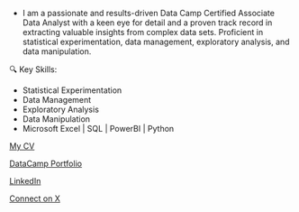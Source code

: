 - I am a passionate and results-driven Data Camp Certified Associate Data Analyst with a keen eye for detail and a proven track record in extracting valuable insights from complex data sets. Proficient in statistical experimentation, data management, exploratory analysis, and data manipulation.

🔍 Key Skills:
- Statistical Experimentation
- Data Management
- Exploratory Analysis
- Data Manipulation
- Microsoft Excel | SQL | PowerBI | Python

<!---
Adesugba1/Adesugba1 is a ✨ special ✨ repository because its `README.md` (this file) appears on your GitHub profile.
You can click the Preview link to take a look at your changes.
--->
[My CV](https://drive.google.com/file/d/1EsuUdhYslou7FOoz67qOu3rncn0DLsgj/view?usp=drivesdk)

[DataCamp Portfolio](https://www.datacamp.com/portfolio/adesugbajerome)

[LinkedIn](http://www.linkedin.com/in/adesugbajerome)

[Connect on X](http://www.x.com/JeromeFAJi)